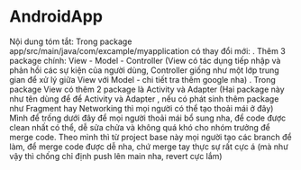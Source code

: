 # AndroidApp
   Nội dung tóm tắt: Trong package app/src/main/java/com/excample/myapplication có thay đổi mới:
      . Thêm 3 package chính: View - Model - Controller  (View có tác dụng tiếp nhập và phản hồi các sự kiện của người dùng, Controller giống như một lớp trung gian để xử lý giữa View với Model - chi tiết tra thêm google nha)
      . Trong package View có thêm 2 package là Activity và Adapter (Hai package này như tên dùng để để Activity và Adapter , nếu có phát sinh thêm package như Fragment hay Networking thì mọi người có thể tạo thoải mái ở đây)
      Mình để trống dưới đây để mọi người thoải mái bổ sung nha, để code được clean nhất có thể, dễ sửa chửa và không quá khó cho nhóm trưởng để merge code.
      Theo mình thì từ project base này mọi người tạo các branch để làm, để merge code được dễ nha, chứ merge tay thực sự rất cực á (mà như vậy thì chống chỉ định push lên main nha, revert cực lắm)
      
